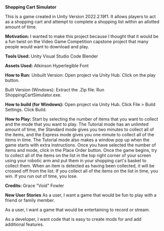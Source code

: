 **Shopping Cart Simulator**

This is a game created in Unity Version 2022.2.19f1. It allows players to act as a shopping cart and attempt to complete a shopping list within an allotted amount of time.

**Motivation:**
I wanted to make this project because I thought that it would be a fun twist on the Video Game Competition capstone project that many people would want to download and play.

**Tools Used:**
Unity
Visual Studio Code
Blender

**Assets Used:**
Atkinson Hyperlegible Font

**How to Run:**
Unbuilt Version:
Open project via Unity Hub. Click on the play button.

Built Version (Windows):
Extract the .Zip file. Run ShoppingCartSimulator.exe.

**How to build (for Windows):**
Open project via Unity Hub. Click File > Build Settings. Click Build.

**How to Play:**
Start by selecting the number of items that you want to collect and the mode that you want to play. The Tutorial mode has an unlimted amount of time, the Standard mode gives you two minutes to collect all of the items, and the Express mode gives you one minute to collect all of the items in time. The Tutorial mode also makes a window pop up when the game starts with extra instructions. Once you have selected the number of items and mode, click in the Place Order button. Once the game begins, try to collect all of the items on the list in the top right corner of your screen using your robotic arm and put them in your shopping cart's basket to collect them. When an item is detected as having been collected, it will be crossed off from the list. If you collect all of the items on the list in time, you win. If you run out of time, you lose.

**Credits:**
Grace "Void" Fowler

**New User Stories**
As a user, I want a game that would be fun to play with a friend or family member.

As a user, I want a game that would be entertaining to record or stream.

As a developer, I want code that is easy to create mods for and add additional features.